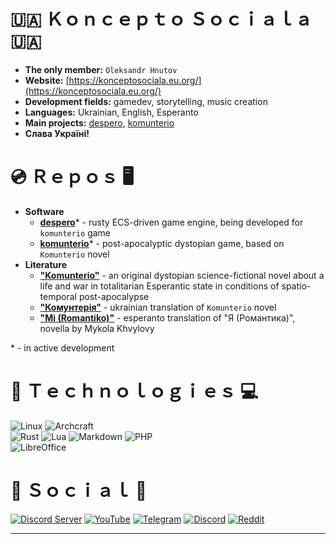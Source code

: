 # 🇺🇦 Ｋｏｎｃｅｐｔｏ Ｓｏｃｉａｌａ 🇺🇦

* **The only member:** `Oleksandr Hnutov`
* **Website:** [https://konceptosociala.eu.org/](https://konceptosociala.eu.org/)
* **Development fields:** gamedev, storytelling, music creation
* **Languages:** Ukrainian, English, Esperanto
* **Main projects:** [despero](https://github.com/konceptosociala/despero), [komunterio](https://github.com/konceptosociala/komunterio)
* **Слава Україні!**

# 💿 Ｒｅｐｏｓ 🖥️

* **Software**
	* [**despero**](https://github.com/konceptosociala/despero)\* - rusty ECS-driven game engine, being developed for `komunterio` game
	* [**komunterio**](https://github.com/konceptosociala/komunterio)\* - post-apocalyptic dystopian game, based on `Komunterio` novel
* **Literature**
	* [**"Komunterio"**](https://github.com/konceptosociala/Komunterio-EO) - an original dystopian science-fictional novel about a life and war in totalitarian Esperantic state in conditions of spatio-temporal post-apocalypse
	* [**"Комунтерія"**](https://github.com/konceptosociala/Komunterio-UA) - ukrainian translation of `Komunterio` novel
	* [**"Mi (Romantiko)"**](https://github.com/konceptosociala/Mi-Romantiko) - esperanto translation of "Я (Романтика)",  novella by Mykola Khvylovy
	
\* - in active development

# 🤖 Ｔｅｃｈｎｏｌｏｇｉｅｓ 💻

![Linux](https://img.shields.io/badge/Linux-FCC624?style=for-the-badge&logo=linux&logoColor=black)
![Archcraft](https://img.shields.io/badge/Archcraft-1793D1?logo=arch-linux&logoColor=fff&style=for-the-badge)
<br>
![Rust](https://img.shields.io/badge/rust-%23000000.svg?style=for-the-badge&logo=rust&logoColor=white)
![Lua](https://img.shields.io/badge/lua-%232C2D72.svg?style=for-the-badge&logo=lua&logoColor=white)
![Markdown](https://img.shields.io/badge/markdown-%23000000.svg?style=for-the-badge&logo=markdown&logoColor=white)
![PHP](https://img.shields.io/badge/php-%23777BB4.svg?style=for-the-badge&logo=php&logoColor=white)
<br>
![LibreOffice](https://img.shields.io/badge/LibreOffice-%2318A303?style=for-the-badge&logo=LibreOffice&logoColor=white)

# 📱 Ｓｏｃｉａｌ 💬

[![Discord Server](https://img.shields.io/badge/Discord%20Server-%235865F2.svg?style=for-the-badge&logo=discord&logoColor=white)](#)
[![YouTube](https://img.shields.io/badge/YouTube-%23FF0000.svg?style=for-the-badge&logo=YouTube&logoColor=white)](#)
[![Telegram](https://img.shields.io/badge/Telegram-2CA5E0?style=for-the-badge&logo=telegram&logoColor=white)](https://t.me/konceptosociala/)
[![Discord](https://img.shields.io/badge/Discord-%235865F2.svg?style=for-the-badge&logo=discord&logoColor=white)](#)
[![Reddit](https://img.shields.io/badge/Reddit-FF4500?style=for-the-badge&logo=reddit&logoColor=white)](https://www.reddit.com/r/konceptosociala/)

---
